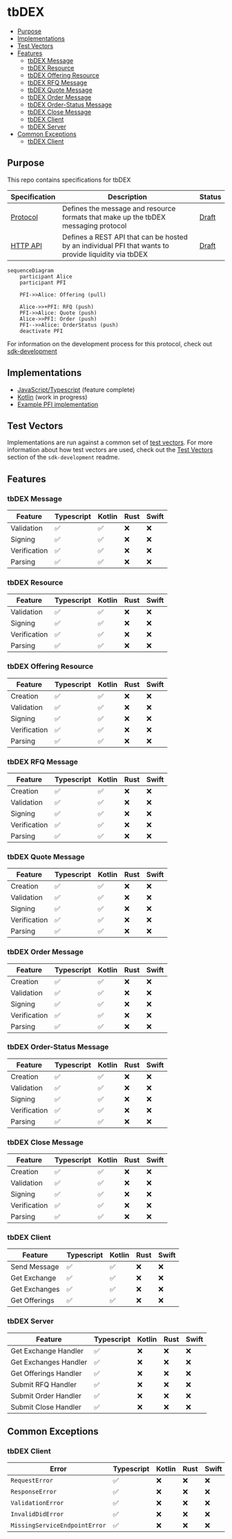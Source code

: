 # tbDEX <!-- omit in toc -->

- [Purpose](#purpose)
- [Implementations](#implementations)
- [Test Vectors](#test-vectors)
- [Features](#features)
  - [tbDEX Message](#tbdex-message)
  - [tbDEX Resource](#tbdex-resource)
  - [tbDEX Offering Resource](#tbdex-offering-resource)
  - [tbDEX RFQ Message](#tbdex-rfq-message)
  - [tbDEX Quote Message](#tbdex-quote-message)
  - [tbDEX Order Message](#tbdex-order-message)
  - [tbDEX Order-Status Message](#tbdex-order-status-message)
  - [tbDEX Close Message](#tbdex-close-message)
  - [tbDEX Client](#tbdex-client)
  - [tbDEX Server](#tbdex-server)
- [Common Exceptions](#commmon-exceptions)
  - [tbDEX Client](#tbdex-client-1)

## Purpose

This repo contains specifications for tbDEX

| Specification                 | Description                                                                                          | Status                             |
| ----------------------------- | ---------------------------------------------------------------------------------------------------- | ---------------------------------- |
| [Protocol](./specs/protocol/) | Defines the message and resource formats that make up the tbDEX messaging protocol                   | [Draft](./specs/protocol/#status-) |
| [HTTP API](./specs/http-api/) | Defines a REST API that can be hosted by an individual PFI that wants to provide liquidity via tbDEX | [Draft](./specs/http-api/#status-) |

```mermaid
sequenceDiagram
    participant Alice
    participant PFI

    PFI->>Alice: Offering (pull)

    Alice->>+PFI: RFQ (push)
    PFI->>Alice: Quote (push)
    Alice->>PFI: Order (push)
    PFI-->>Alice: OrderStatus (push)
    deactivate PFI
```

For information on the development process for this protocol, check out [sdk-development](https://github.com/TBD54566975/sdk-development/)

## Implementations

- [JavaScript/Typescript](https://github.com/TBD54566975/tbdex-js) (feature complete)
- [Kotlin](https://github.com/TBD54566975/tbdex-kt) (work in progress)
- [Example PFI implementation](https://github.com/TBD54566975/tbdex-pfi-exemplar/)

## Test Vectors

Implementations are run against a common set of [test vectors](./hosted/test-vectors/). For more information about how test vectors are used, check out the [Test Vectors](https://github.com/TBD54566975/sdk-development#test-vectors) section of the `sdk-development` readme.

## Features

### tbDEX Message

| Feature      | Typescript | Kotlin | Rust | Swift |
| ------------ | ---------- | ------ | ---- | ----- |
| Validation   | ✅         | ✅     | ❌   | ❌    |
| Signing      | ✅         | ✅     | ❌   | ❌    |
| Verification | ✅         | ✅     | ❌   | ❌    |
| Parsing      | ✅         | ✅     | ❌   | ❌    |

### tbDEX Resource

| Feature      | Typescript | Kotlin | Rust | Swift |
| ------------ | ---------- | ------ | ---- | ----- |
| Validation   | ✅         | ✅     | ❌   | ❌    |
| Signing      | ✅         | ✅     | ❌   | ❌    |
| Verification | ✅         | ✅     | ❌   | ❌    |
| Parsing      | ✅         | ✅     | ❌   | ❌    |

### tbDEX Offering Resource

| Feature      | Typescript | Kotlin | Rust | Swift |
| ------------ | ---------- | ------ | ---- | ----- |
| Creation     | ✅         | ✅     | ❌   | ❌    |
| Validation   | ✅         | ✅     | ❌   | ❌    |
| Signing      | ✅         | ✅     | ❌   | ❌    |
| Verification | ✅         | ✅     | ❌   | ❌    |
| Parsing      | ✅         | ✅     | ❌   | ❌    |

### tbDEX RFQ Message

| Feature      | Typescript | Kotlin | Rust | Swift |
| ------------ | ---------- | ------ | ---- | ----- |
| Creation     | ✅         | ✅     | ❌   | ❌    |
| Validation   | ✅         | ✅     | ❌   | ❌    |
| Signing      | ✅         | ✅     | ❌   | ❌    |
| Verification | ✅         | ✅     | ❌   | ❌    |
| Parsing      | ✅         | ✅     | ❌   | ❌    |

### tbDEX Quote Message

| Feature      | Typescript | Kotlin | Rust | Swift |
| ------------ | ---------- | ------ | ---- | ----- |
| Creation     | ✅         | ✅     | ❌   | ❌    |
| Validation   | ✅         | ✅     | ❌   | ❌    |
| Signing      | ✅         | ✅     | ❌   | ❌    |
| Verification | ✅         | ✅     | ❌   | ❌    |
| Parsing      | ✅         | ✅     | ❌   | ❌    |

### tbDEX Order Message

| Feature      | Typescript | Kotlin | Rust | Swift |
| ------------ | ---------- | ------ | ---- | ----- |
| Creation     | ✅         | ✅     | ❌   | ❌    |
| Validation   | ✅         | ✅     | ❌   | ❌    |
| Signing      | ✅         | ✅     | ❌   | ❌    |
| Verification | ✅         | ✅     | ❌   | ❌    |
| Parsing      | ✅         | ✅     | ❌   | ❌    |

### tbDEX Order-Status Message

| Feature      | Typescript | Kotlin | Rust | Swift |
| ------------ | ---------- | ------ | ---- | ----- |
| Creation     | ✅         | ✅     | ❌   | ❌    |
| Validation   | ✅         | ✅     | ❌   | ❌    |
| Signing      | ✅         | ✅     | ❌   | ❌    |
| Verification | ✅         | ✅     | ❌   | ❌    |
| Parsing      | ✅         | ✅     | ❌   | ❌    |

### tbDEX Close Message

| Feature      | Typescript | Kotlin | Rust | Swift |
| ------------ | ---------- | ------ | ---- | ----- |
| Creation     | ✅         | ✅     | ❌   | ❌    |
| Validation   | ✅         | ✅     | ❌   | ❌    |
| Signing      | ✅         | ✅     | ❌   | ❌    |
| Verification | ✅         | ✅     | ❌   | ❌    |
| Parsing      | ✅         | ✅     | ❌   | ❌    |

### tbDEX Client

| Feature       | Typescript | Kotlin | Rust | Swift |
| ------------- | ---------- | ------ | ---- | ----- |
| Send Message  | ✅         | ✅     | ❌   | ❌    |
| Get Exchange  | ✅         | ✅     | ❌   | ❌    |
| Get Exchanges | ✅         | ✅     | ❌   | ❌    |
| Get Offerings | ✅         | ✅     | ❌   | ❌    |

### tbDEX Server

| Feature               | Typescript | Kotlin | Rust | Swift |
| --------------------- | ---------- | ------ | ---- | ----- |
| Get Exchange Handler  | ✅         | ❌     | ❌   | ❌    |
| Get Exchanges Handler | ✅         | ❌     | ❌   | ❌    |
| Get Offerings Handler | ✅         | ❌     | ❌   | ❌    |
| Submit RFQ Handler    | ✅         | ❌     | ❌   | ❌    |
| Submit Order Handler  | ✅         | ❌     | ❌   | ❌    |
| Submit Close Handler  | ✅         | ❌     | ❌   | ❌    |

## Common Exceptions

### tbDEX Client

| Error                         | Typescript | Kotlin | Rust | Swift |
| ----------------------------- | ---------- | ------ | ---- | ----- |
| `RequestError`                | ✅         | ❌     | ❌   | ❌    |
| `ResponseError`               | ✅         | ❌     | ❌   | ❌    |
| `ValidationError`             | ✅         | ❌     | ❌   | ❌    |
| `InvalidDidError`             | ✅         | ❌     | ❌   | ❌    |
| `MissingServiceEndpointError` | ✅         | ❌     | ❌   | ❌    |
